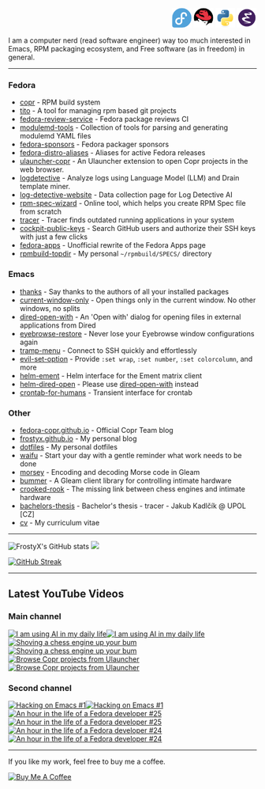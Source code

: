<p align="right">
  <img alt="Fedora" width="40px" height="40px" src="https://raw.githubusercontent.com/devicons/devicon/develop/icons/fedora/fedora-plain.svg" />
  <img alt="RedHat" width="40px" height="40px" src="https://raw.githubusercontent.com/devicons/devicon/develop/icons/redhat/redhat-original.svg" />
  <img alt="Python" width="40px" height="40px" src="https://raw.githubusercontent.com/devicons/devicon/develop/icons/python/python-original.svg" />
  <img alt="Emacs" width="40px" height="40px" src="https://raw.githubusercontent.com/devicons/devicon/develop/icons/emacs/emacs-original.svg" />
</p>

I am a computer nerd (read software engineer) way too much interested
in Emacs, RPM packaging ecosystem, and Free software (as in freedom) in general.

---

### Fedora

- [copr](https://github.com/fedora-copr/copr) - RPM build system
- [tito](https://github.com/rpm-software-management/tito) - A tool for managing rpm based git projects
- [fedora-review-service](https://github.com/FrostyX/fedora-review-service) - Fedora package reviews CI
- [modulemd-tools](https://github.com/rpm-software-management/modulemd-tools) - Collection of tools for parsing and generating modulemd YAML files
- [fedora-sponsors](https://github.com/FrostyX/fedora-sponsors) - Fedora packager sponsors
- [fedora-distro-aliases](https://github.com/rpm-software-management/fedora-distro-aliases) - Aliases for active Fedora releases
- [ulauncher-copr](https://github.com/FrostyX/ulauncher-copr) - An Ulauncher extension to open Copr projects in the web browser.
- [logdetective](https://github.com/fedora-copr/logdetective) - Analyze logs using Language Model (LLM) and Drain template miner.
- [log-detective-website](https://github.com/fedora-copr/log-detective-website) - Data collection page for Log Detective AI
- [rpm-spec-wizard](https://github.com/xsuchy/rpm-spec-wizard) - Online tool, which helps you create RPM Spec file from scratch
- [tracer](https://github.com/FrostyX/tracer) - Tracer finds outdated running applications in your system
- [cockpit-public-keys](https://github.com/FrostyX/cockpit-public-keys) - Search GitHub users and authorize their SSH keys with just a few clicks
- [fedora-apps](https://github.com/FrostyX/fedora-apps) - Unofficial rewrite of the Fedora Apps page
- [rpmbuild-topdir](https://github.com/FrostyX/rpmbuild-topdir) - My personal `~/rpmbuild/SPECS/` directory

### Emacs

- [thanks](https://github.com/FrostyX/thanks) - Say thanks to the authors of all your installed packages
- [current-window-only](https://github.com/FrostyX/current-window-only) - Open things only in the current window. No other windows, no splits
- [dired-open-with](https://github.com/FrostyX/dired-open-with) - An 'Open with' dialog for opening files in external applications from Dired
- [eyebrowse-restore](https://github.com/FrostyX/eyebrowse-restore) - Never lose your Eyebrowse window configurations again
- [tramp-menu](https://github.com/FrostyX/tramp-menu) - Connect to SSH quickly and effortlessly
- [evil-set-option](https://github.com/FrostyX/evil-set-option) - Provide `:set wrap`, `:set number`, `:set colorcolumn`, and more
- [helm-ement](https://github.com/FrostyX/helm-ement) - Helm interface for the Ement matrix client
- [helm-dired-open](https://github.com/FrostyX/helm-dired-open) - Please use [dired-open-with](https://github.com/FrostyX/dired-open-with) instead
- [crontab-for-humans](https://github.com/FrostyX/crontab-for-humans) - Transient interface for crontab

### Other

- [fedora-copr.github.io](https://github.com/fedora-copr/fedora-copr.github.io) - Official Copr Team blog
- [frostyx.github.io](https://github.com/FrostyX/frostyx.github.io) - My personal blog
- [dotfiles](https://github.com/FrostyX/dotfiles) - My personal dotfiles
- [waifu](https://github.com/FrostyX/waifu) - Start your day with a gentle reminder what work needs to be done
- [morsey](https://github.com/FrostyX/morsey) - Encoding and decoding Morse code in Gleam
- [bummer](https://github.com/FrostyX/bummer) - A Gleam client library for controlling intimate hardware
- [crooked-rook](https://github.com/FrostyX/crooked-rook) - The missing link between chess engines and intimate hardware
- [bachelors-thesis](https://github.com/FrostyX/bachelors-thesis) - Bachelor's thesis - tracer - Jakub Kadlčík @ UPOL [CZ]
- [cv](https://github.com/FrostyX/cv) - My curriculum vitae

---

![FrostyX's GitHub stats](https://github-readme-stats.vercel.app/api?username=frostyx&show_icons=true&text_bold=false&hide_rank=false&card_width=495&theme=swift)
<img height="193" src="https://media.giphy.com/media/IE0K3snjKEar8fghVN/giphy.gif">

[![GitHub Streak](https://streak-stats.demolab.com?user=FrostyX&theme=graywhite&background=F7F7F7&border=D0D7DE&fire=F05D44&stroke=D0D7DE)](https://git.io/streak-stats)



---

## Latest YouTube Videos

### Main channel

<!-- BEGIN YOUTUBE-CARDS-MAIN -->
[![I am using AI in my daily life](https://ytcards.demolab.com/?id=du3PFxm0fIw&title=I+am+using+AI+in+my+daily+life&lang=en&timestamp=1756110854&background_color=%230d1117&title_color=%23ffffff&stats_color=%23dedede&max_title_lines=1&width=270&border_radius=5 "I am using AI in my daily life")](https://www.youtube.com/watch?v=du3PFxm0fIw#gh-dark-mode-only)[![I am using AI in my daily life](https://ytcards.demolab.com/?id=du3PFxm0fIw&title=I+am+using+AI+in+my+daily+life&lang=en&timestamp=1756110854&background_color=%23ffffff&title_color=%2324292f&stats_color=%2357606a&max_title_lines=1&width=270&border_radius=5 "I am using AI in my daily life")](https://www.youtube.com/watch?v=du3PFxm0fIw#gh-light-mode-only)
[![Shoving a chess engine up your bum](https://ytcards.demolab.com/?id=HAxBOoBoVTM&title=Shoving+a+chess+engine+up+your+bum&lang=en&timestamp=1735470864&background_color=%230d1117&title_color=%23ffffff&stats_color=%23dedede&max_title_lines=1&width=270&border_radius=5 "Shoving a chess engine up your bum")](https://www.youtube.com/watch?v=HAxBOoBoVTM#gh-dark-mode-only)[![Shoving a chess engine up your bum](https://ytcards.demolab.com/?id=HAxBOoBoVTM&title=Shoving+a+chess+engine+up+your+bum&lang=en&timestamp=1735470864&background_color=%23ffffff&title_color=%2324292f&stats_color=%2357606a&max_title_lines=1&width=270&border_radius=5 "Shoving a chess engine up your bum")](https://www.youtube.com/watch?v=HAxBOoBoVTM#gh-light-mode-only)
[![Browse Copr projects from Ulauncher](https://ytcards.demolab.com/?id=uQFDhRGB_lM&title=Browse+Copr+projects+from+Ulauncher&lang=en&timestamp=1724748421&background_color=%230d1117&title_color=%23ffffff&stats_color=%23dedede&max_title_lines=1&width=270&border_radius=5 "Browse Copr projects from Ulauncher")](https://www.youtube.com/watch?v=uQFDhRGB_lM#gh-dark-mode-only)[![Browse Copr projects from Ulauncher](https://ytcards.demolab.com/?id=uQFDhRGB_lM&title=Browse+Copr+projects+from+Ulauncher&lang=en&timestamp=1724748421&background_color=%23ffffff&title_color=%2324292f&stats_color=%2357606a&max_title_lines=1&width=270&border_radius=5 "Browse Copr projects from Ulauncher")](https://www.youtube.com/watch?v=uQFDhRGB_lM#gh-light-mode-only)
<!-- END YOUTUBE-CARDS-MAIN -->

### Second channel

<!-- BEGIN YOUTUBE-CARDS-SECONDARY -->
[![Hacking on Emacs #1](https://ytcards.demolab.com/?id=qNUKoxCYFSs&title=Hacking+on+Emacs+%231&lang=en&timestamp=1761132957&background_color=%230d1117&title_color=%23ffffff&stats_color=%23dedede&max_title_lines=1&width=270&border_radius=5 "Hacking on Emacs #1")](https://www.youtube.com/watch?v=qNUKoxCYFSs#gh-dark-mode-only)[![Hacking on Emacs #1](https://ytcards.demolab.com/?id=qNUKoxCYFSs&title=Hacking+on+Emacs+%231&lang=en&timestamp=1761132957&background_color=%23ffffff&title_color=%2324292f&stats_color=%2357606a&max_title_lines=1&width=270&border_radius=5 "Hacking on Emacs #1")](https://www.youtube.com/watch?v=qNUKoxCYFSs#gh-light-mode-only)
[![An hour in the life of a Fedora developer #25](https://ytcards.demolab.com/?id=4JVELXzTR2I&title=An+hour+in+the+life+of+a+Fedora+developer+%2325&lang=en&timestamp=1761085416&background_color=%230d1117&title_color=%23ffffff&stats_color=%23dedede&max_title_lines=1&width=270&border_radius=5 "An hour in the life of a Fedora developer #25")](https://www.youtube.com/watch?v=4JVELXzTR2I#gh-dark-mode-only)[![An hour in the life of a Fedora developer #25](https://ytcards.demolab.com/?id=4JVELXzTR2I&title=An+hour+in+the+life+of+a+Fedora+developer+%2325&lang=en&timestamp=1761085416&background_color=%23ffffff&title_color=%2324292f&stats_color=%2357606a&max_title_lines=1&width=270&border_radius=5 "An hour in the life of a Fedora developer #25")](https://www.youtube.com/watch?v=4JVELXzTR2I#gh-light-mode-only)
[![An hour in the life of a Fedora developer #24](https://ytcards.demolab.com/?id=o10KHAOyscw&title=An+hour+in+the+life+of+a+Fedora+developer+%2324&lang=en&timestamp=1760977160&background_color=%230d1117&title_color=%23ffffff&stats_color=%23dedede&max_title_lines=1&width=270&border_radius=5 "An hour in the life of a Fedora developer #24")](https://www.youtube.com/watch?v=o10KHAOyscw#gh-dark-mode-only)[![An hour in the life of a Fedora developer #24](https://ytcards.demolab.com/?id=o10KHAOyscw&title=An+hour+in+the+life+of+a+Fedora+developer+%2324&lang=en&timestamp=1760977160&background_color=%23ffffff&title_color=%2324292f&stats_color=%2357606a&max_title_lines=1&width=270&border_radius=5 "An hour in the life of a Fedora developer #24")](https://www.youtube.com/watch?v=o10KHAOyscw#gh-light-mode-only)
<!-- END YOUTUBE-CARDS-SECONDARY -->

---


If you like my work, feel free to buy me a coffee.


<a href="https://www.buymeacoffee.com/frostyx" target="_blank"><img src="https://cdn.buymeacoffee.com/buttons/default-red.png" alt="Buy Me A Coffee" height="41" width="174"></a>

<!-- <img align="right" src="https://media.giphy.com/media/EBId5v0YNRyPGHytLK/giphy.gif"> -->
<!--
**FrostyX/FrostyX** is a ✨ _special_ ✨ repository because its `README.md` (this file) appears on your GitHub profile.

Here are some ideas to get you started:

- 🔭 I’m currently working on ...
- 🌱 I’m currently learning ...
- 👯 I’m looking to collaborate on ...
- 🤔 I’m looking for help with ...
- 💬 Ask me about ...
- 📫 How to reach me: ...
- 😄 Pronouns: ...
- ⚡ Fun fact: ...
-->
